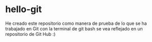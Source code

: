 # hello-git
He creado este repositorio como manera de prueba de lo que se ha trabajado en Git con la terminal de git bash se vea reflejado en un repositorio de Git Hub :)
